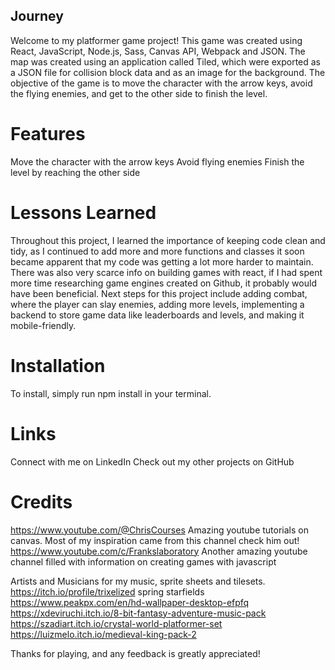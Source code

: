 ## Journey #
Welcome to my platformer game project! This game was created using React, JavaScript, Node.js, Sass, Canvas API, Webpack and JSON. The map was created using an application called Tiled, which were exported as a JSON file for collision block data and as an image for the background. The objective of the game is to move the character with the arrow keys, avoid the flying enemies, and get to the other side to finish the level.

# Features #
Move the character with the arrow keys
Avoid flying enemies
Finish the level by reaching the other side

# Lessons Learned #
Throughout this project, I learned the importance of keeping code clean and tidy, as I continued to add more and more functions and classes it soon became apparent that my code was getting a lot more harder to maintain. There was also very scarce info on building games with react, if I had spent more time researching game engines created on Github, it probably would have been beneficial. Next steps for this project include adding combat, where the player can slay enemies, adding more levels, implementing a backend to store game data like leaderboards and levels, and making it mobile-friendly.

# Installation #
To install, simply run npm install in your terminal.

# Links #
Connect with me on LinkedIn
Check out my other projects on GitHub

# Credits #

https://www.youtube.com/@ChrisCourses 
Amazing youtube tutorials on canvas. Most of my inspiration came from this channel check him out!
https://www.youtube.com/c/Frankslaboratory
Another amazing youtube channel filled with information on creating games with javascript

Artists and Musicians for my music, sprite sheets and tilesets.
https://itch.io/profile/trixelized spring starfields
https://www.peakpx.com/en/hd-wallpaper-desktop-efpfq
https://xdeviruchi.itch.io/8-bit-fantasy-adventure-music-pack
https://szadiart.itch.io/crystal-world-platformer-set
https://luizmelo.itch.io/medieval-king-pack-2

Thanks for playing, and any feedback is greatly appreciated!